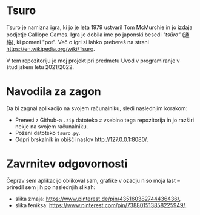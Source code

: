 # Tsuro
Tsuro je namizna igra, ki jo je leta 1979 ustvaril Tom McMurchie in jo izdaja podjetje Calliope Games. Igra je dobila ime po japonski besedi *"tsūro"* (通路), ki pomeni "pot". Več o igri si lahko prebereš na strani https://en.wikipedia.org/wiki/Tsuro. 

V tem repozitoriju je moj projekt pri predmetu Uvod v programiranje v študijskem letu 2021/2022.

# Navodila za zagon
Da bi zagnal aplikacijo na svojem računalniku, sledi naslednjim korakom:
- Prenesi z Github-a `.zip` datoteko z vsebino tega repozitorija in jo razširi nekje na svojem računalniku.
- Poženi datoteko `tsuro.py`.
- Odpri brskalnik in obišči naslov http://127.0.0.1:8080/.

# Zavrnitev odgovornosti
Čeprav sem aplikacijo oblikoval sam, grafike v ozadju niso moja last – priredil sem jih po naslednjih slikah:
- slika zmaja: https://www.pinterest.de/pin/435160382744436436/,
- slika feniksa: https://www.pinterest.com/pin/738801513858225949/.